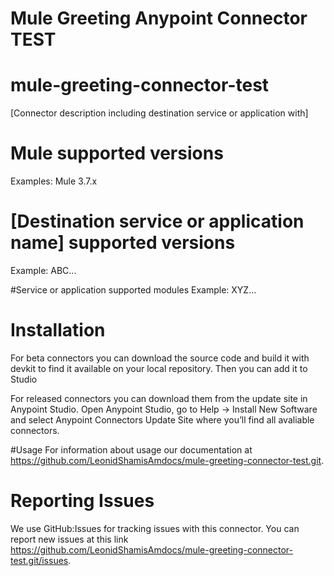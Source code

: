 # Mule Greeting Anypoint Connector TEST

# mule-greeting-connector-test

[Connector description including destination service or application with]

# Mule supported versions
Examples:
Mule 3.7.x

# [Destination service or application name] supported versions
Example:
ABC...

#Service or application supported modules
Example:
XYZ...

# Installation 
For beta connectors you can download the source code and build it with devkit to find it available on your local repository. Then you can add it to Studio

For released connectors you can download them from the update site in Anypoint Studio. 
Open Anypoint Studio, go to Help → Install New Software and select Anypoint Connectors Update Site where you’ll find all avaliable connectors.

#Usage
For information about usage our documentation at https://github.com/LeonidShamisAmdocs/mule-greeting-connector-test.git.

# Reporting Issues

We use GitHub:Issues for tracking issues with this connector. You can report new issues at this link https://github.com/LeonidShamisAmdocs/mule-greeting-connector-test.git/issues.